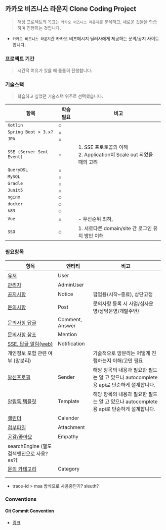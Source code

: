 ## 카카오 비즈니스 라운지 Clone Coding Project

> 해당 프로젝트의 목표는 `카카오 비즈니스 라운지`를 분석하고, 새로운 것들을 학습하며 진행하는 것입니다.

- `카카오 비즈니스 라운지`란 카카오 비즈메시지 딜러사에게 제공하는 문의/공지 사이트입니다.



### 프로젝트 기간

> 시간적 여유가 있을 때 틈틈히 진행합니다.



### 기술스택

> 학습하고 싶었던 기술스택 위주로 선택했습니다.

| 항목                      | 학습 필요 | 비고                                                         |
| ------------------------- | --------- | ------------------------------------------------------------ |
| `Kotlin`                  | `○`       |                                                              |
| `Spring Boot > 3.x?`      | `△`       |                                                              |
| `JPA`                     | `△`       |                                                              |
| `SSE (Server Sent Event)` | `△`       | 1. SSE 프로토콜의 이해<br />2. Application이 Scale out 되었을 때의 고려 |
| `QueryDSL`                | `△`       |                                                              |
| `MySQL`                   | `△`       |                                                              |
| `Gradle`                  | `△`       |                                                              |
| `Junit5`                  | `△`       |                                                              |
| `nginx`                   | `○`       |                                                              |
| `docker`                  | `○`       |                                                              |
| `k83`                     | `○`       |                                                              |
| `Vue`                     | `△`       | - 우선순위 최하,                                             |
| `SSO`                     | `○`       | 1. 서로다른 domain/site 간 로그인 유지 방안 이해             |





### 필요항목

| 항목                                       | 엔티티          | 비고                                                         |
| ------------------------------------------ | --------------- | ------------------------------------------------------------ |
| [유저](./docs/User.md)                | User            |                                                              |
| [관리자](./docs/AdminUser.md)       | AdminUser       |                                                              |
| [공지사항](./docs/Notice.md)         | Notice          | 팝업용(시작~종료), 상단고정                                  |
| [문의사항](./docs/Post.md)                 | Post  | 문의사항 등록 시 사업/심사운영/상담운영/개발주번/            |
| [문의사항 답글](./docs/Comment.md)        | Comment, Answer |                                                              |
| [문의사항 참조](./docs/Mention.md)   | Mention         |                                                              |
| [SSE, 답글 알림(web)](./docs/Notification.md) | Notification    |                                                              |
| 개인정보 포함 관련 여부 (망분리)           |                 | 기술적으로 망분리는 어떻게 진행하는지 이해/고민 필요         |
| [발신프로필](./docs/Sender.md)             | Sender          | 해당 항목의 내용과 필요한 필드는 알 고 있으나 autocomplete 용 api로 단순하게 설계합니다. |
| [알림톡 템플릿](./docs/Template.md)        | Template        | 해당 항목의 내용과 필요한 필드는 알 고 있으나 autocomplete 용 api로 단순하게 설계합니다. |
| [캘린더](./docs/Calender.md)       | Calender        |                                                              |
| [첨부파일](./docs/Attachment.md) | Attachment      |                                                              |
| [공감/좋아요](./docs/Empathy.md)           | Empathy         |                                                              |
| searchEngine (별도 검색엔진으로 사용? es?) |                 |                                                              |
| [문의 카테고리](./docs/Category.md)       | Category        |                                                              |
|                                            |                 |                                                              |
|                                            |                 |                                                              |

- trace-id > msa 방식으로 사용중인가? sleuth?

#### 




### Conventions
#### Git Commit Convention
- [링크](./docs/Convention.md)








